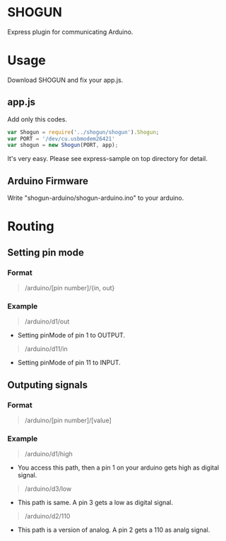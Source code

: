 SHOGUN
======

Express plugin for communicating Arduino.

# Usage
Download SHOGUN and fix your app.js.

## app.js
Add only this codes.
```javascript
var Shogun = require('../shogun/shogun').Shogun; 
var PORT = '/dev/cu.usbmodem26421'
var shogun = new Shogun(PORT, app);
```

It's very easy. Please see express-sample on top directory for detail.

## Arduino Firmware
Write "shogun-arduino/shogun-arduino.ino" to your arduino.

# Routing

## Setting pin mode

### Format
> /arduino/[pin number]/{in, out}

### Example
> /arduino/d1/out
- Setting pinMode of pin 1 to OUTPUT.

> /arduino/d11/in
- Setting pinMode of pin 11 to INPUT.

## Outputing signals

### Format
> /arduino/[pin number]/[value]

### Example
> /arduino/d1/high
- You access this path, then a pin 1 on your arduino gets high as digital signal.

> /arduino/d3/low
- This path is same. A pin 3 gets a low as digital signal.

> /arduino/d2/110
- This path is a version of analog. A pin 2 gets a 110 as analg signal.


